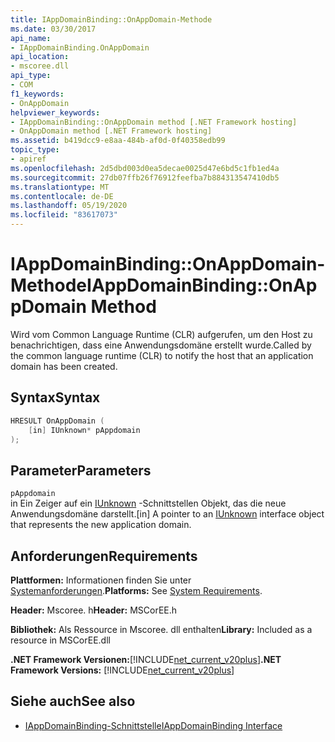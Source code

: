 ```yaml
---
title: IAppDomainBinding::OnAppDomain-Methode
ms.date: 03/30/2017
api_name:
- IAppDomainBinding.OnAppDomain
api_location:
- mscoree.dll
api_type:
- COM
f1_keywords:
- OnAppDomain
helpviewer_keywords:
- IAppDomainBinding::OnAppDomain method [.NET Framework hosting]
- OnAppDomain method [.NET Framework hosting]
ms.assetid: b419dcc9-e8aa-484b-af0d-0f40358edb99
topic_type:
- apiref
ms.openlocfilehash: 2d5dbd003d0ea5decae0025d47e6bd5c1fb1ed4a
ms.sourcegitcommit: 27db07ffb26f76912feefba7b884313547410db5
ms.translationtype: MT
ms.contentlocale: de-DE
ms.lasthandoff: 05/19/2020
ms.locfileid: "83617073"
---
```

# <a name="iappdomainbindingonappdomain-method"></a><span data-ttu-id="13e93-102">IAppDomainBinding::OnAppDomain-Methode</span><span class="sxs-lookup"><span data-stu-id="13e93-102">IAppDomainBinding::OnAppDomain Method</span></span>
<span data-ttu-id="13e93-103">Wird vom Common Language Runtime (CLR) aufgerufen, um den Host zu benachrichtigen, dass eine Anwendungsdomäne erstellt wurde.</span><span class="sxs-lookup"><span data-stu-id="13e93-103">Called by the common language runtime (CLR) to notify the host that an application domain has been created.</span></span>  
  
## <a name="syntax"></a><span data-ttu-id="13e93-104">Syntax</span><span class="sxs-lookup"><span data-stu-id="13e93-104">Syntax</span></span>  
  
```cpp  
HRESULT OnAppDomain (  
    [in] IUnknown* pAppdomain  
);  
```  
  
## <a name="parameters"></a><span data-ttu-id="13e93-105">Parameter</span><span class="sxs-lookup"><span data-stu-id="13e93-105">Parameters</span></span>  
 `pAppdomain`  
 <span data-ttu-id="13e93-106">in Ein Zeiger auf ein [IUnknown](/cpp/atl/iunknown) -Schnittstellen Objekt, das die neue Anwendungsdomäne darstellt.</span><span class="sxs-lookup"><span data-stu-id="13e93-106">[in] A pointer to an [IUnknown](/cpp/atl/iunknown) interface object that represents the new application domain.</span></span>  
  
## <a name="requirements"></a><span data-ttu-id="13e93-107">Anforderungen</span><span class="sxs-lookup"><span data-stu-id="13e93-107">Requirements</span></span>  
 <span data-ttu-id="13e93-108">**Plattformen:** Informationen finden Sie unter [Systemanforderungen](../../get-started/system-requirements.md).</span><span class="sxs-lookup"><span data-stu-id="13e93-108">**Platforms:** See [System Requirements](../../get-started/system-requirements.md).</span></span>  
  
 <span data-ttu-id="13e93-109">**Header:** Mscoree. h</span><span class="sxs-lookup"><span data-stu-id="13e93-109">**Header:** MSCorEE.h</span></span>  
  
 <span data-ttu-id="13e93-110">**Bibliothek:** Als Ressource in Mscoree. dll enthalten</span><span class="sxs-lookup"><span data-stu-id="13e93-110">**Library:** Included as a resource in MSCorEE.dll</span></span>  
  
 <span data-ttu-id="13e93-111">**.NET Framework Versionen:**[!INCLUDE[net_current_v20plus](../../../../includes/net-current-v20plus-md.md)]</span><span class="sxs-lookup"><span data-stu-id="13e93-111">**.NET Framework Versions:** [!INCLUDE[net_current_v20plus](../../../../includes/net-current-v20plus-md.md)]</span></span>  
  
## <a name="see-also"></a><span data-ttu-id="13e93-112">Siehe auch</span><span class="sxs-lookup"><span data-stu-id="13e93-112">See also</span></span>

- [<span data-ttu-id="13e93-113">IAppDomainBinding-Schnittstelle</span><span class="sxs-lookup"><span data-stu-id="13e93-113">IAppDomainBinding Interface</span></span>](iappdomainbinding-interface.md)
